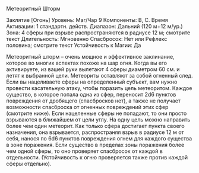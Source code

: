 
Метеоритный Шторм

Заклятие [Огонь]
Уровень: Маг/Чар 9
Компоненты: В, С.
Время Активации: 1 стандартн. действ.
Диапазон: Дальний (120 м+12 м/ур.)
Зона: 4 сферы при взрыве
распространяются в радиусе 12 м;
смотрите текст
Длительность: Мгновенно
Спасбросок: Нет или Рефлекс половина;
смотрите текст
Устойчивость к Магии: Да

Метеоритный шторм – очень мощное
и эффективное заклинание, которое во
многих аспектах похоже на шар огня.
Когда вы его активируете, из вашей
руки вылетают 4 сферы диаметром 60
см. и летят к выбранной цели. Метеориты оставляют за собой огненный след.
Если вы нацеливаете сферы на определенный субъект, вам нужно провести
касательную атаку, чтобы поразить
цель метеоритом. Каждое существо, в
которое попала одна из сфер, переносит 2d6 пунктов повреждения от дробящего (спасбросков нет), а также не
получает возможности спасброска от
огненных повреждений этих сфер (смотрите ниже). Если нацеленные сферы
не попадают, то они просто взрываются в ближайшем от цели углу. На одну
цель можно направить более чем один
метеорит.
Как только сфера достигает пункта
своего назначения, она взрывается,
распространяя взрыв в радиусе 12 м от
себя, нанося по 6d6 пунктов повреждения огнем для каждого существа в зоне
поражения. Если существо в пределах
зоны поражения более чем одной сферы, то оно проверяет спасбросок от
каждой в отдельности. (Устойчивость к
огню проверяется также против каждой
сферы отдельно).